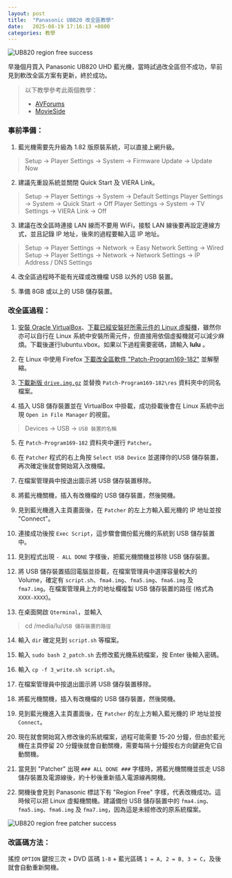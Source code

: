 ```yaml
---
layout: post
title:  "Panasonic UB820 改全區教學"
date:   2025-08-19 17:16:13 +0800
categories: 教學
---
```

![UB820 region free success](https://1drv.ms/i/c/d00c5681516ecaea/IQRbswG1wCabS54gObvVnUzoARTI9CmGKZHQCnAl1dm-BHo?width=1920&height=1440)

早幾個月買入 Panasonic UB820 UHD 藍光機，當時試過改全區但不成功，早前見到軟改全區方案有更新，終於成功。 

> 以下教學參考此兩個教學： 
> - [AVForums][avforums]
> - [MovieSide][movieside]

### 事前準備： 

1. 藍光機需要先升級為 1.82 版原裝系統，可以直接上網升級。 
> Setup -> Player Settings -> System -> Firmware Update -> Update Now 

2. 建議先重設系統並關閉 Quick Start 及 VIERA Link。 
> Setup -> Player Settings -> System -> Default Settings 
> Player Settings -> System -> Quick Start -> Off 
> Player Settings -> System -> TV Settings -> VIERA Link -> Off 

3. 建議在改全區時連接 LAN 線而不要用 WiFi，接駁 LAN 線後要再設定連線方式，並且記錄 IP 地址，後來的過程要輸入這 IP 地址。 
> Setup -> Player Settings -> Network -> Easy Network Setting -> Wired
> Setup -> Player Settings -> Network -> Network Settings -> IP Address / DNS Settings 

4. 改全區過程時不能有光碟或改機檔 USB 以外的 USB 裝置。 

5. 準備 8GB 或以上的 USB 儲存裝置。 

### 改全區過程： 

1.  [安裝 Oracle VirtualBox][virtualbox]、[下載已經安裝好所需元件的 Linux 虛擬機][vm-link]，雖然你亦可以自行在 Linux 系統中安裝所需元件，但直接用依個虛擬機就可以減少麻煩。下載後運行lubuntu.vbox。如果以下過程需要密碼，請輸入 **lulu** 。 

2. 在 Linux 中使用 Firefox [下載改全區軟件 "Patch-Program169-182"][patch-program-link] 並解壓縮。 

3. [下載新版 `drive.img.gz`][new-drive-img-link] 並替換 `Patch-Program169-182\res` 資料夾中的同名檔案。 

4. 插入 USB 儲存裝置並在 VirtualBox 中掛載，成功掛載後會在 Linux 系統中出現 `Open in File Manager` 的視窗。 
> Devices -> USB -> `USB 裝置的名稱` 

5. 在 `Patch-Program169-182` 資料夾中運行 `Patcher`。 

6. 在 `Patcher` 程式的右上角按 `Select USB Device` 並選擇你的USB 儲存裝置，再次確定後就會開始寫入改機檔。 

7. 在檔案管理員中按退出圖示將 USB 儲存裝置移除。 

8. 將藍光機關機，插入有改機檔的 USB 儲存裝置，然後開機。 

9. 見到藍光機進入主頁畫面後，在 `Patcher` 的左上方輸入藍光機的 IP 地址並按 "Connect"。 

10. 連接成功後按 `Exec Script`，這步驟會備份藍光機的系統到 USB 儲存裝置中。 

11. 見到程式出現 `- ALL DONE` 字樣後，把藍光機關機並移除 USB 儲存裝置。 

12. 將 USB 儲存裝置插回電腦並掛載，在檔案管理員中選擇容量較大的 Volume，確定有 `script.sh`、`fma4.img`、`fma5.img`、`fma6.img` 及 `fma7.img`。在檔案管理員上方的地址欄複製 USB 儲存裝置的路徑 (格式為 `XXXX-XXXX`)。 

13. 在桌面開啟 `Qterminal`，並輸入 
> cd /media/lu/`USB 儲存裝置的路徑`

14. 輸入 `dir` 確定見到 `script.sh` 等檔案。 

15. 輸入 `sudo bash 2_patch.sh` 去修改藍光機系統檔案，按 Enter 後輸入密碼。

16. 輸入 `cp -f 3_write.sh script.sh`。 

17. 在檔案管理員中按退出圖示將 USB 儲存裝置移除。 

18. 將藍光機關機，插入有改機檔的 USB 儲存裝置，然後開機。 

19. 見到藍光機進入主頁畫面後，在 `Patcher` 的左上方輸入藍光機的 IP 地址並按 `Connect`。 

20. 現在就會開始寫入修改後的系統檔案，過程可能需要 15-20 分鐘，但由於藍光機在主頁停留 20 分鐘後就會自動關機，需要每隔十分鐘按右方向鍵避免它自動關機。 

21. 當見到 "Patcher" 出現 `### ALL DONE ###` 字樣時，將藍光機關機並拔走 USB 儲存裝置及電源線後，約十秒後重新插入電源線再開機。 

22. 開機後會見到 Panasonic 標誌下有 "Region Free" 字樣，代表改機成功。這時候可以把 Linux 虛擬機關機。建議備份 USB 儲存裝置中的 `fma4.img`、`fma5.img`、`fma6.img` 及 `fma7.img`，因為這是未經修改的原系統檔案。 

![UB820 region free patcher success](https://1drv.ms/i/c/d00c5681516ecaea/IQQOhjGhysimTZfWWTxmyz9PAWTeRVOoJ4Arl5eyZBkoqG0?width=640&height=509)

### 改區碼方法： 

搖控 `OPTION` 鍵按三次 + DVD 區碼 `1-8` + 藍光區碼 `1 = A, 2 = B, 3 = C`，及後就會自動重新開機。

[avforums]: https://www.avforums.com/threads/lets-try-again-to-put-the-free-in-regionfreedom.2441584/post-31906429
[movieside]: https://www.movieside.de/threads/guide-zum-flashen-der-panasonic-codefree-custom-firmware-ub424-ub824-ub9004-update-1-82.22660/
[virtualbox]: https://www.virtualbox.org/wiki/Downloads
[vm-link]: https://mega.nz/file/AllU3DhR#t2pmtamQiXu42ZMcBjvdGnzEvg4OK9M2zNrPKKsSDEs
[patch-program-link]: https://gofile.io/d/3Vd1BT
[new-drive-img-link]: https://mega.nz/file/A8MBwaSL#_fRBNf1op-_q5xeJTXplFPdHFBQPUEK7r80Xz_46W04